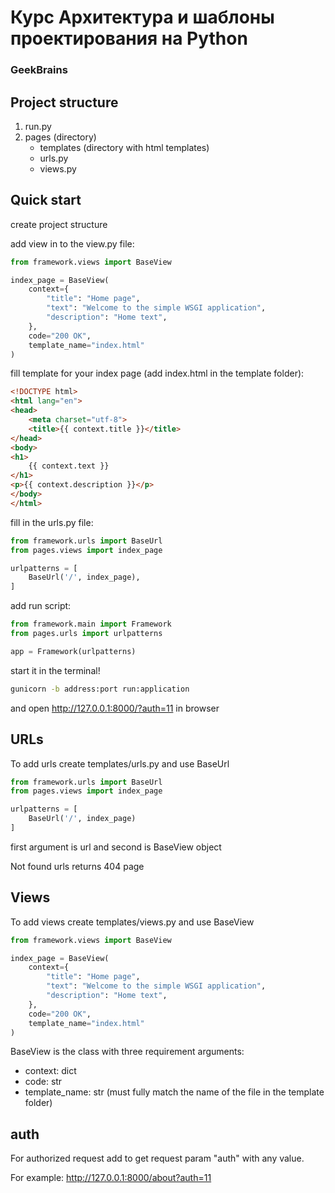 # Курс Архитектура и шаблоны проектирования на Python
### GeekBrains

## Project structure
1. run.py
2. pages (directory)
   - templates (directory with html templates)
   - urls.py
   - views.py

## Quick start
create project structure

add view in to the view.py file:
```python
from framework.views import BaseView

index_page = BaseView(
    context={
        "title": "Home page",
        "text": "Welcome to the simple WSGI application",
        "description": "Home text",
    },
    code="200 OK",
    template_name="index.html"
)
```
fill template for your index page (add index.html in the template folder):
```html
<!DOCTYPE html>
<html lang="en">
<head>
    <meta charset="utf-8">
    <title>{{ context.title }}</title>
</head>
<body>
<h1>
    {{ context.text }}
</h1>
<p>{{ context.description }}</p>
</body>
</html>
```

fill in the urls.py file:
```python
from framework.urls import BaseUrl
from pages.views import index_page

urlpatterns = [
    BaseUrl('/', index_page),
]
```

add run script:
```python
from framework.main import Framework
from pages.urls import urlpatterns

app = Framework(urlpatterns)
```
start it in the terminal!
```bash
gunicorn -b address:port run:application
```

and open http://127.0.0.1:8000/?auth=11 in browser 
## URLs
To add urls create templates/urls.py and use BaseUrl
```python
from framework.urls import BaseUrl
from pages.views import index_page

urlpatterns = [
    BaseUrl('/', index_page)
]
```
first argument is url and second is BaseView object

Not found urls returns 404 page

## Views
To add views create templates/views.py and use BaseView
```python
from framework.views import BaseView

index_page = BaseView(
    context={
        "title": "Home page",
        "text": "Welcome to the simple WSGI application",
        "description": "Home text",
    },
    code="200 OK",
    template_name="index.html"
)
```
BaseView is the class with three requirement arguments:
- context: dict
- code: str
- template_name: str (must fully match the name of the file in the template folder) 


## auth
For authorized request add to get request param "auth" with any value.

For example: http://127.0.0.1:8000/about?auth=11